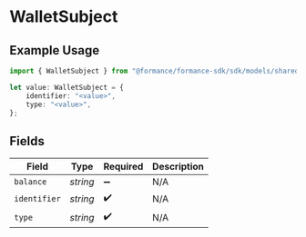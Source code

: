# WalletSubject

## Example Usage

```typescript
import { WalletSubject } from "@formance/formance-sdk/sdk/models/shared";

let value: WalletSubject = {
    identifier: "<value>",
    type: "<value>",
};
```

## Fields

| Field              | Type               | Required           | Description        |
| ------------------ | ------------------ | ------------------ | ------------------ |
| `balance`          | *string*           | :heavy_minus_sign: | N/A                |
| `identifier`       | *string*           | :heavy_check_mark: | N/A                |
| `type`             | *string*           | :heavy_check_mark: | N/A                |